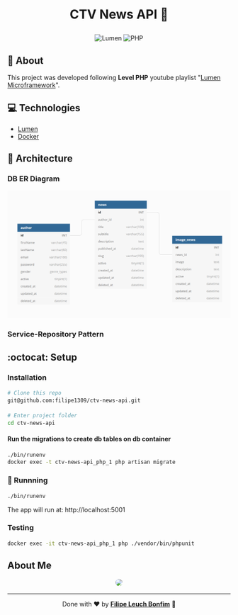 # <p align="center">CTV News API :newspaper:</p>

<p align="center">
<img src="https://img.shields.io/badge/lumen-8.0-orange" alt="Lumen"/>
<img src="https://img.shields.io/badge/php-8.0-green" alt="PHP"/>
</p>

## 💬 About

This project was developed following **Level PHP** youtube playlist "[Lumen Microframework](https://www.youtube.com/playlist?list=PLTZ2g-iFpCUuNWZ7wtDoxbKpSAChDyS0o)".

## :computer: Technologies

-   [Lumen](https://lumen.laravel.com/)
-   [Docker](https://www.docker.com/)

## 🧰 Architecture

### DB ER Diagram

![alt](public/db-er-diagram.png)

### Service-Repository Pattern

## :octocat: Setup

### Installation

```sh
# Clone this repo
git@github.com:filipe1309/ctv-news-api.git

# Enter project folder
cd ctv-news-api
```

#### Run the migrations to create db tables on db container

```sh
./bin/runenv
docker exec -t ctv-news-api_php_1 php artisan migrate
```

### 🏃 Runnning

```sh
./bin/runenv
```

The app will run at: http://localhost:5001

### Testing

```sh
docker exec -it ctv-news-api_php_1 php ./vendor/bin/phpunit
```

## About Me

<p align="center">
    <a style="font-weight: bold" href="https://www.linkedin.com/in/filipe1309/">
    <img style="border-radius:50%" width="100px; "src="https://avatars.githubusercontent.com/u/2081014?s=60&v=4"/>
    </a>
</p>

---

<p align="center">
Done with ♥ by <a style="font-weight: bold" href="https://www.linkedin.com/in/filipe1309/">Filipe Leuch Bonfim</a> 🖖

</p>
